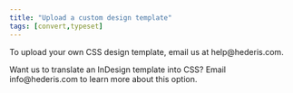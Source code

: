 ```yaml
---
title: "Upload a custom design template"
tags: [convert,typeset]
---
```

 
<html><body><section data-type="chapter" class="hsecchapter" data-hederis-type="hsecchapter" id="custom-design-templates" data-pi-attrs="id: custom-design-templates; data-tags: convert,typeset;" role="doc-chapter" data-tags="convert,typeset" data-author-name=" " data-book-title=" " title="Upload a custom design template"><p class="hblkp" data-hederis-type="hblkp" id="pCQWXKlJJ">To upload your own CSS design template, email us at help@hederis.com.</p><p class="hblkp" data-hederis-type="hblkp" id="pC3u4ePrz">Want us to translate an InDesign template into CSS? Email info@hederis.com to learn more about this option.</p></section></body></html>
